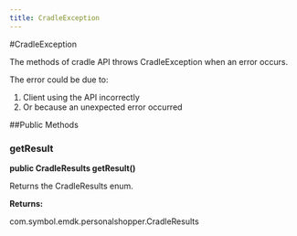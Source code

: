 ```yaml
---
title: CradleException
---
```

#CradleException

The methods of cradle API throws CradleException when an error
 occurs.

The error could be due to:

1. Client using the API incorrectly
2. Or because an unexpected error occurred

##Public Methods

### getResult

**public CradleResults getResult()**

Returns the CradleResults enum.

**Returns:**

com.symbol.emdk.personalshopper.CradleResults
